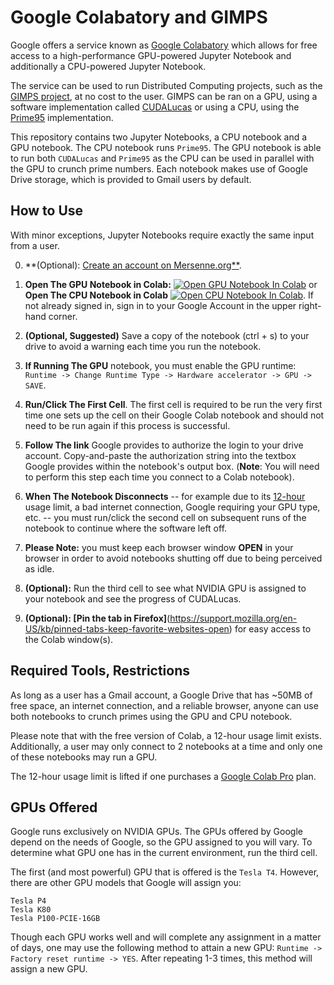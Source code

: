 # Google Colabatory and GIMPS
Google offers a service known as [Google Colabatory](https://research.google.com/colaboratory/faq.html) which allows for free access to 
a high-performance GPU-powered Jupyter Notebook and additionally a CPU-powered Jupyter Notebook. 

The service can be used to run Distributed Computing projects, such as the [GIMPS project](https://www.mersenne.org/), at 
no cost to the user. GIMPS can be ran on a GPU, using a software implementation called 
[CUDALucas](https://sourceforge.net/projects/cudalucas/) or using a CPU, using the [Prime95](https://www.mersenne.org/download/) implementation.

This repository contains two Jupyter Notebooks, a CPU notebook and a GPU notebook. The CPU notebook runs `Prime95`. The GPU notebook is able to run both `CUDALucas` and `Prime95` 
as the CPU can be used in parallel with the GPU to crunch prime numbers. Each notebook makes use of Google Drive storage, which is provided to Gmail users by default. 

## How to Use
With minor exceptions, Jupyter Notebooks require exactly the same input from a user. 

0. **(Optional): [Create an account on Mersenne.org**](https://www.mersenne.org/update/).

1. **Open The GPU Notebook in Colab:** [![Open GPU Notebook In Colab](https://colab.research.google.com/assets/colab-badge.svg)](https://colab.research.google.com/github/Danc2050/Distributed-Computing-Scripts/blob/master/google-colab/GoogleColabGPU.ipynb) or **Open The CPU Notebook in Colab** [![Open CPU Notebook In Colab](https://colab.research.google.com/assets/colab-badge.svg)](https://colab.research.google.com/github/Danc2050/Distributed-Computing-Scripts/blob/master/google-colab/GoogleColabCPU.ipynb).
If not already signed in, sign in to your Google Account in the upper right-hand corner. 

2. **(Optional, Suggested)** Save a copy of the notebook (ctrl + s) to your drive to avoid a warning each time you run the notebook.

3. **If Running The GPU** notebook, you must enable the GPU runtime: `Runtime -> Change Runtime Type -> Hardware accelerator -> GPU -> SAVE`. 

4. **Run/Click The First Cell**. The first cell is required to be run the very first time one sets up the cell on their Google Colab notebook 
and should not need to be run again if this process is successful. 

5. **Follow The link** Google provides to authorize the login to your drive account. Copy-and-paste the authorization string into the textbox Google provides within the notebook's output box.
(**Note**: You will need to perform this step each time you connect to a Colab notebook).

6. **When The Notebook Disconnects** -- for example due to its [12-hour](https://research.google.com/colaboratory/faq.html#idle-timeouts)
usage limit, a bad internet connection, Google requiring your GPU type, etc. -- you must run/click the second cell on subsequent runs of the notebook to continue where the software left off.

7. **Please Note:** you must keep each browser window **OPEN** in your browser in order to avoid notebooks shutting off due to being perceived as idle.

8. **(Optional):** Run the third cell to see what NVIDIA GPU is assigned to your notebook and see the progress of CUDALucas.

9. **(Optional): [Pin the tab in Firefox]**(https://support.mozilla.org/en-US/kb/pinned-tabs-keep-favorite-websites-open) for easy access to the Colab window(s).

## Required Tools, Restrictions
As long as a user has a Gmail account, a Google Drive that has ~50MB of free space, an internet connection, and a reliable browser,
anyone can use both notebooks to crunch primes using the GPU and CPU notebook.

Please note that with the free version of Colab, a 12-hour usage limit exists. Additionally, a user may only connect to 2 notebooks at a time
and only one of these notebooks may run a GPU.

The 12-hour usage limit is lifted if one purchases a [Google Colab Pro](https://colab.research.google.com/) plan.

## GPUs Offered
Google runs exclusively on NVIDIA GPUs. The GPUs offered by Google depend on the needs of Google, so the GPU assigned to you will vary.
To determine what GPU one has in the current environment, run the third cell.

The first (and most powerful) GPU that is offered is the `Tesla T4`. However, there are other GPU models that Google will assign you:

```
Tesla P4
Tesla K80
Tesla P100-PCIE-16GB
```
Though each GPU works well and will complete any assignment in a matter of days, one may use the following method to attain a new GPU:
`Runtime -> Factory reset runtime -> YES`. After repeating 1-3 times, this method will assign a new GPU.
